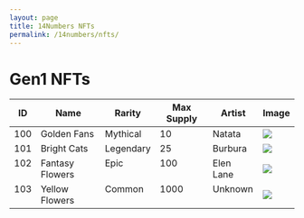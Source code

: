 ```yaml
---
layout: page
title: 14Numbers NFTs
permalink: /14numbers/nfts/
---
```


# Gen1 NFTs

<table>
<thead>
<th>ID</th>
<th>Name</th>
<th>Rarity</th>
<th>Max Supply</th>
<th>Artist</th>
<th>Image</th>
</thead>
<tbody>
<tr>
  <td valign="top">100</td>
  <td valign="top">Golden Fans</td>
  <td valign="top">Mythical</td>
  <td valign="top">10</td>
  <td valign="top">Natata</td>
  <td><a href="./100goldenfans-full.png"><img src="./100goldenfans.png"></td>
</tr>
<tr>
  <td valign="top">101</td>
  <td valign="top">Bright Cats</td>
  <td valign="top">Legendary</td>
  <td valign="top">25</td>
  <td valign="top">Burbura</td>
  <td><a href="./101brightcats-full.png"><img src="./101brightcats.png"></td>
</tr>
<tr>
  <td valign="top">102</td>
  <td valign="top">Fantasy Flowers</td>
  <td valign="top">Epic</td>
  <td valign="top">100</td>
  <td valign="top">Elen Lane</td>
  <td><a href="./102fantasyflowers-full.png"><img src="./102fantasyflowers.png"></td>
</tr>
<tr>
  <td valign="top">103</td>
  <td valign="top">Yellow Flowers</td>
  <td valign="top">Common</td>
  <td valign="top">1000</td>
  <td valign="top">Unknown</td>
  <td><a href="./103yellowflowers-full.png"><img src="./103yellowflowers.png"></td>
</tr>

</tbody>
</table>

